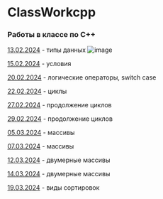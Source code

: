 # ClassWorkcpp
### Работы в классе по C++
<a href=https://github.com/AbsGosha/ClassWorkcpp/blob/main/13.02.2024C%2B%2B.cpp>13.02.2024</a> - типы данных
![image](https://github.com/AbsGosha/ClassWorkcpp/assets/159914520/8347bb5e-cf40-4bb4-bcdc-634ae35a5a4a)

<a href=https://github.com/AbsGosha/ClassWorkcpp/blob/main/15.02.2024.cpp>15.02.2024</a> - условия 

<a href=https://github.com/AbsGosha/ClassWorkcpp/blob/main/20.02.2024.cpp>20.02.2024</a> - логические операторы, switch case

<a href=https://github.com/AbsGosha/ClassWorkcpp/blob/main/22.02.2024.cpp> 22.02.2024</a> - циклы 

<a href=https://github.com/AbsGosha/ClassWorkcpp/blob/main/27.02.2024.cpp> 27.02.2024</a> - продолжение циклов

<a href=https://github.com/AbsGosha/ClassWorkcpp/blob/main/29.02.2024.cpp> 29.02.2024</a> - продолжение циклов 

<a href=https://github.com/AbsGosha/ClassWorkcpp/blob/main/05.03.2024.cpp> 05.03.2024</a> - массивы

<a href=https://github.com/AbsGosha/ClassWorkcpp/blob/main/07.03.2024.cpp> 07.03.2024</a> - массивы

<a href=https://github.com/AbsGosha/ClassWorkcpp/blob/main/12.03.2024.cpp> 12.03.2024</a> - двумерные массивы

<a href=https://github.com/AbsGosha/ClassWorkcpp/blob/main/14.03.2024.cpp> 14.03.2024</a> - двумерные массивы

<a href=https://github.com/AbsGosha/ClassWorkcpp/blob/main/19.03.2024.cpp> 19.03.2024</a> - виды сортировок
